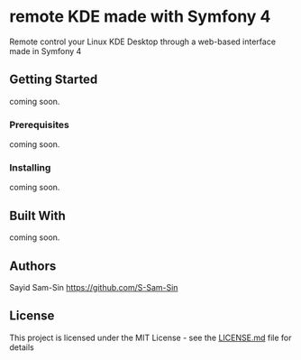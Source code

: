 # remote KDE made with Symfony 4
Remote control your Linux KDE Desktop through a web-based interface made in Symfony 4
## Getting Started
coming soon.
### Prerequisites
coming soon.
### Installing
coming soon.
## Built With
coming soon.
## Authors
Sayid Sam-Sin
https://github.com/S-Sam-Sin
## License
This project is licensed under the MIT License - see the [LICENSE.md](/LICENSE) file for details
